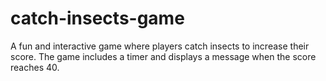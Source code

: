# catch-insects-game
A fun and interactive game where players catch insects to increase their score. The game includes a timer and displays a message when the score reaches 40.
